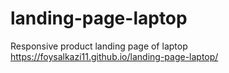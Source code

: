 # landing-page-laptop
Responsive product landing page of laptop
https://foysalkazi11.github.io/landing-page-laptop/
